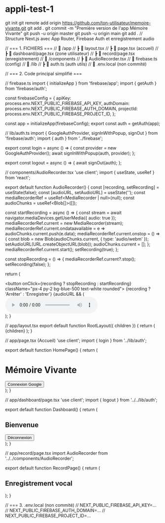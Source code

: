 # appli-test-1
git init
git remote add origin https://github.com/ton-utilisateur/memoire-vivante.git
git add .
git commit -m "Première version de l'app Mémoire Vivante"
git push -u origin master
git push -u origin main
git add .
// Structure Next.js avec App Router, Firebase Auth et enregistrement audio

// === 1. FICHIERS ===
// 📁 /app
// ┣ 📄 layout.tsx
// ┣ 📄 page.tsx (accueil)
// ┣ 📁 dashboard/page.tsx (zone utilisateur)
// ┣ 📁 record/page.tsx (enregistrement)
// 📁 /components
// ┣ 📄 AudioRecorder.tsx
// 📄 firebase.ts (config)
// 📁 /lib
// ┣ 📄 auth.ts (auth utils)
// 📄 .env.local (non commité)

// === 2. Code principal simplifié ===

// firebase.ts
import { initializeApp } from 'firebase/app';
import { getAuth } from 'firebase/auth';

const firebaseConfig = {
  apiKey: process.env.NEXT_PUBLIC_FIREBASE_API_KEY,
  authDomain: process.env.NEXT_PUBLIC_FIREBASE_AUTH_DOMAIN,
  projectId: process.env.NEXT_PUBLIC_FIREBASE_PROJECT_ID,
};

const app = initializeApp(firebaseConfig);
export const auth = getAuth(app);

// lib/auth.ts
import { GoogleAuthProvider, signInWithPopup, signOut } from 'firebase/auth';
import { auth } from '../firebase';

export const login = async () => {
  const provider = new GoogleAuthProvider();
  await signInWithPopup(auth, provider);
};

export const logout = async () => {
  await signOut(auth);
};

// components/AudioRecorder.tsx
'use client';
import { useState, useRef } from 'react';

export default function AudioRecorder() {
  const [recording, setRecording] = useState(false);
  const [audioURL, setAudioURL] = useState('');
  const mediaRecorderRef = useRef<MediaRecorder | null>(null);
  const audioChunks = useRef<Blob[]>([]);

  const startRecording = async () => {
    const stream = await navigator.mediaDevices.getUserMedia({ audio: true });
    mediaRecorderRef.current = new MediaRecorder(stream);
    mediaRecorderRef.current.ondataavailable = e => audioChunks.current.push(e.data);
    mediaRecorderRef.current.onstop = () => {
      const blob = new Blob(audioChunks.current, { type: 'audio/webm' });
      setAudioURL(URL.createObjectURL(blob));
      audioChunks.current = [];
    };
    mediaRecorderRef.current.start();
    setRecording(true);
  };

  const stopRecording = () => {
    mediaRecorderRef.current?.stop();
    setRecording(false);
  };

  return (
    <div className="p-4 border rounded-xl">
      <button onClick={recording ? stopRecording : startRecording} className="px-4 py-2 bg-blue-500 text-white rounded">
        {recording ? 'Arrêter' : 'Enregistrer'}
      </button>
      {audioURL && (
        <audio controls src={audioURL} className="mt-4" />
      )}
    </div>
  );
}

// app/layout.tsx
export default function RootLayout({ children }) {
  return (
    <html lang="fr">
      <body className="p-4 font-sans">{children}</body>
    </html>
  );
}

// app/page.tsx (Accueil)
'use client';
import { login } from '../lib/auth';

export default function HomePage() {
  return (
    <div className="flex flex-col items-center gap-4">
      <h1 className="text-2xl font-bold">Mémoire Vivante</h1>
      <button onClick={login} className="bg-green-600 text-white px-4 py-2 rounded">Connexion Google</button>
    </div>
  );
}

// app/dashboard/page.tsx
'use client';
import { logout } from '../../lib/auth';

export default function Dashboard() {
  return (
    <div className="p-4">
      <h2 className="text-xl">Bienvenue</h2>
      <button onClick={logout} className="bg-red-500 text-white px-4 py-2 rounded">Déconnexion</button>
    </div>
  );
}

// app/record/page.tsx
import AudioRecorder from '../../components/AudioRecorder';

export default function RecordPage() {
  return (
    <div className="p-4">
      <h2 className="text-xl font-semibold mb-4">Enregistrement vocal</h2>
      <AudioRecorder />
    </div>
  );
}

// === 3. .env.local (non commité)
// NEXT_PUBLIC_FIREBASE_API_KEY=...
// NEXT_PUBLIC_FIREBASE_AUTH_DOMAIN=...
// NEXT_PUBLIC_FIREBASE_PROJECT_ID=...
